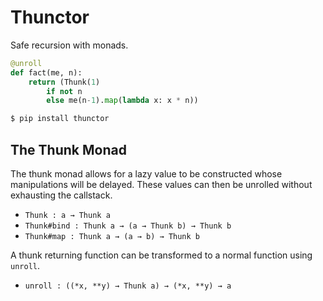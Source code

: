 # Thunctor

Safe recursion with monads.

```python
@unroll
def fact(me, n):
    return (Thunk(1)
        if not n
        else me(n-1).map(lambda x: x * n))
```

```sh
$ pip install thunctor
```

## The Thunk Monad

The thunk monad allows for a lazy value to be constructed whose manipulations
will be delayed. These values can then be unrolled without exhausting the
callstack.

- `Thunk : a → Thunk a`
- `Thunk#bind : Thunk a → (a → Thunk b) → Thunk b`
- `Thunk#map : Thunk a → (a → b) → Thunk b`

A thunk returning function can be transformed to a normal function using
`unroll`.

- `unroll : ((*x, **y) → Thunk a) → (*x, **y) → a`

